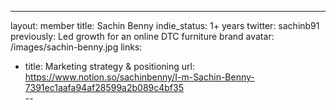 ---
layout: member
title: Sachin Benny
indie_status: 1+ years
twitter: sachinb91
previously: Led growth for an online DTC furniture brand
avatar: /images/sachin-benny.jpg
links:
  - title: Marketing strategy & positioning
    url: https://www.notion.so/sachinbenny/I-m-Sachin-Benny-7391ec1aafa94af28599a2b089c4bf35    
--
